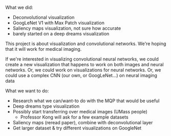 

What we did:
* Deconvolutional visualization
* GoogLeNet V1 with Max Patch visualization
* Saliency maps visualization, not sure how accurate
* barely started on a deep dreams visualization

This project is about visualization and convolutional networks.
We're hoping that it will work for medical imaging.

If we're interested in visualizing convolutional neural networks, we could create a new visualization that happens to work on both images and neural networks.
Or, we could work on visualizations for neural networks.
Or, we could use a complex CNN (our own, or GoogLeNet...) on neural imaging data


What we want to do:
* Research what we can/want-to do with the MQP that would be useful
* Deep dreams type visualization
* Possibly start transferring over medical images (UMass people)
  * Professor Kong will ask for a few example datasets
* Saliency maps (reread paper), combine with deconvolutional layer
* Get larger dataset & try different visualizations on GoogleNet
